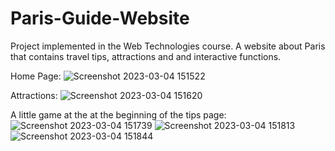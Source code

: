 # Paris-Guide-Website
Project implemented in the Web Technologies course. A website about Paris that contains travel tips, attractions and and interactive functions.

Home Page:
![Screenshot 2023-03-04 151522](https://user-images.githubusercontent.com/101595151/222904414-11d0bf29-c8a9-4f86-9c3e-991db9b6c67f.png)

Attractions:
![Screenshot 2023-03-04 151620](https://user-images.githubusercontent.com/101595151/222904430-cefe9d12-faf6-4d35-a8a7-408b4bd0e9fc.png)

A little game at the at the beginning of the tips page:
![Screenshot 2023-03-04 151739](https://user-images.githubusercontent.com/101595151/222904478-1f0b1a39-f8ef-4415-818a-9098abad5a04.png)
![Screenshot 2023-03-04 151813](https://user-images.githubusercontent.com/101595151/222904483-0c8079fa-982c-4b82-90cb-81a99bf12080.png)
![Screenshot 2023-03-04 151844](https://user-images.githubusercontent.com/101595151/222904487-6399e8f3-6735-49ca-9b58-5979451bc024.png)
